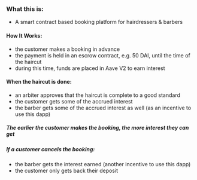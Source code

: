 ### What this is:
- A smart contract based booking platform for hairdressers & barbers

#### How It Works:
- the customer makes a booking in advance 
- the payment is held in an escrow contract, e.g. 50 DAI, until the time of the haircut 
- during this time, funds are placed in Aave V2 to earn interest 

#### When the haircut is done:
- an arbiter approves that the haircut is complete to a good standard 
- the customer gets some of the accrued interest 
- the barber gets some of the accrued interest as well (as an incentive to use this dapp) 


##### The earlier the customer makes the booking, the more interest they can get


##### If a customer cancels the booking: 
- the barber gets the interest earned (another incentive to use this dapp) 
- the customer only gets back their deposit 
